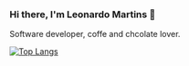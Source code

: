### Hi there, I'm Leonardo Martins 👋

Software developer, coffe and chcolate lover.

[![Top Langs](https://github-readme-stats.vercel.app/api/top-langs/?username=leofmartins)](https://github.com/anuraghazra/github-readme-stats)


<!--
**leofmartins/leofmartins** is a ✨ _special_ ✨ repository because its `README.md` (this file) appears on your GitHub profile.

Here are some ideas to get you started:

- 🔭 I’m currently working on ...
- 🌱 I’m currently learning ...
- 👯 I’m looking to collaborate on ...
- 🤔 I’m looking for help with ...
- 💬 Ask me about ...
- 📫 How to reach me: ...
- 😄 Pronouns: ...
- ⚡ Fun fact: ...
-->
